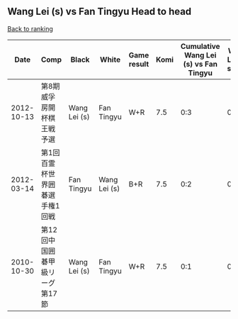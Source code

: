 ## Wang Lei (s) vs Fan Tingyu Head to head

[Back to ranking](../../index.md)




| **Date** | **Comp** | **Black** | **White** | **Game result** | **Komi** | **Cumulative Wang Lei (s) vs Fan Tingyu** | **Wang Lei (s) streak** | **Fan Tingyu streak** | 
| --- | --- | --- | --- | --- | --- | --- | --- | --- |
| 2012-10-13 | 第8期威孚房開杯棋王戦予選 | Wang Lei (s) | Fan Tingyu | W+R | 7.5 | 0:3 | 0 | 3 | 
| 2012-03-14 | 第1回百霊杯世界囲碁選手権1回戦 | Fan Tingyu | Wang Lei (s) | B+R | 7.5 | 0:2 | 0 | 2 | 
| 2010-10-30 | 第12回中国囲碁甲級リーグ第17節 | Wang Lei (s) | Fan Tingyu | W+R | 7.5 | 0:1 | 0 | 1 |




